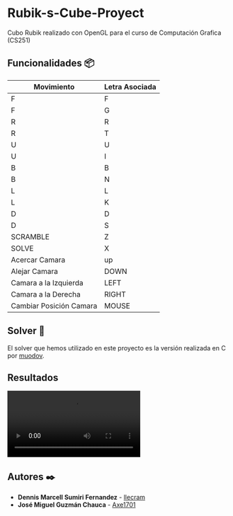 # Rubik-s-Cube-Proyect 

Cubo Rubik realizado con OpenGL para el curso de Computación Grafica (CS251)

## Funcionalidades 📦

| Movimiento | Letra Asociada |
| ------------- | ------------- |
| F  | F |
| F | G |
| R  | R |
| R  | T |
| U  | U |
| U  | I |
| B  | B |
| B  | N |
| L  | L |
| L  | K |
| D  | D |
| D  | S |
| SCRAMBLE  | Z |
| SOLVE  | X |
| Acercar Camara   | up |
| Alejar Camara  | DOWN |
| Camara a la Izquierda  | LEFT |
| Camara a la Derecha  | RIGHT |
| Cambiar Posición Camara  | MOUSE |

## Solver 📖

El solver que hemos utilizado en este proyecto es la versión realizada en C por [muodov](https://github.com/muodov/kociemba).

## Resultados
![Alt text](https://github.com/Axe1701/Rubik-s-Cube-Proyect/blob/master/Demo%20Cubo%20Rubik.mp4)

## Autores ✒️

* **Dennis Marcell Sumiri Fernandez** - [llecram](https://github.com/llecram)
* **José Miguel Guzmán Chauca** - [Axe1701](https://github.com/Axe1701)
